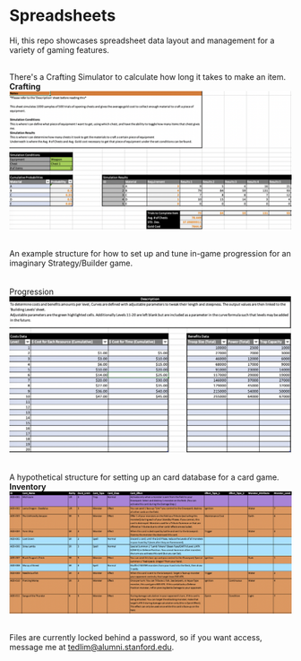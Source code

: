 # Spreadsheets
Hi, this repo showcases spreadsheet data layout and management for a variety of gaming features.</br></br>

There's a Crafting Simulator to calculate how long it takes to make an item.</br>
<b>Crafting</b>
![Crafting](images/craft_sim.png) </br></br>

An example structure for how to set up and tune in-game progression for an imaginary Strategy/Builder game.</br></br>
<br>Progression</b>
![Progression](images/build_prog.png) </br></br>

A hypothetical structure for setting up an card database for a card game.</br>
<b>Inventory</b>
![Inventory](images/card_inventory.png) </br></br>

Files are currently locked behind a password, so if you want access, message me at tedlim@alumni.stanford.edu.
